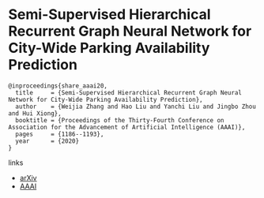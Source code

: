 # Semi-Supervised Hierarchical Recurrent Graph Neural Network for City-Wide Parking Availability Prediction

```
@inproceedings{share_aaai20,
  title     = {Semi-Supervised Hierarchical Recurrent Graph Neural Network for City-Wide Parking Availability Prediction},
  author    = {Weijia Zhang and Hao Liu and Yanchi Liu and Jingbo Zhou and Hui Xiong},
  booktitle = {Proceedings of the Thirty-Fourth Conference on Association for the Advancement of Artificial Intelligence (AAAI)},
  pages	    = {1186--1193},
  year      = {2020}
}
```

links
- [arXiv](https://arxiv.org/abs/1911.10516)
- [AAAI](https://aaai.org/ojs/index.php/AAAI/article/view/5471)